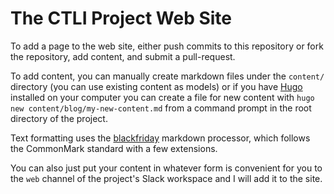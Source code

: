 # The CTLI Project Web Site

To add a page to the web site, either push commits to this repository 
or fork the repository, add content, and submit a pull-request.

To add content, you can manually create markdown files under the 
`content/` directory (you can use existing content as models) or
if you have [Hugo](https://gohugo.io) installed on your computer you
can create a file for new content with 
`hugo new content/blog/my-new-content.md`
from a command prompt in the root directory of the project.

Text formatting uses the
[blackfriday](https://github.com/russross/blackfriday) markdown
processor, which follows the CommonMark standard with a few extensions.

You can also just put your content in whatever form is convenient for 
you to the `web` channel of the project's Slack workspace and I will 
add it to the site.
